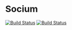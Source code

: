 # Socium
[![Build Status](http://192.168.0.100:1312/buildStatus/icon?job=Socium-UnitTests)](http://192.168.0.100:1312/job/Socium-UnitTests)
[![Build Status](http://192.168.0.100:1312/buildStatus/icon?job=Socium-UnitTests)](http://192.168.0.100:1312/job/Socium-UnitTests)
